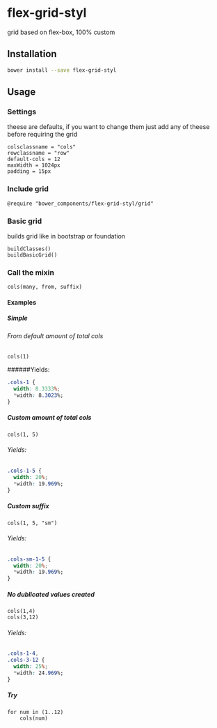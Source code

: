 # flex-grid-styl
grid based on flex-box, 100% custom

## Installation

```sh
bower install --save flex-grid-styl
```

## Usage

### Settings
theese are defaults, if you want to change them just add any of theese before requiring the grid

``` stylus
colsclassname = "cols"
rowclassname = "row"
default-cols = 12
maxWidth = 1024px
padding = 15px
```

### Include grid

``` stylus
@require "bower_components/flex-grid-styl/grid"
```

### Basic grid
builds grid like in bootstrap or foundation

``` stylus
buildClasses()
buildBasicGrid()
```

### Call the mixin
    cols(many, from, suffix)

#### Examples
##### Simple
###### From default amount of total cols

``` stylus
cols(1)
```
    
######Yields:

``` css
.cols-1 {
  width: 8.3333%;
  *width: 8.3023%;
}
```

##### Custom amount of total cols

``` stylus
cols(1, 5)
```

###### Yields:

``` css
.cols-1-5 {
  width: 20%;
  *width: 19.969%;
}
```

##### Custom suffix

``` stylus
cols(1, 5, "sm")
```

###### Yields:

``` css
.cols-sm-1-5 {
  width: 20%;
  *width: 19.969%;
}
```
  
##### No dublicated values created
  
``` stylus  
cols(1,4)
cols(3,12)
```

###### Yields:

``` css
.cols-1-4,
.cols-3-12 {
  width: 25%;
  *width: 24.969%;
}
```

##### Try

``` stylus
for num in (1..12)
	cols(num)
```
